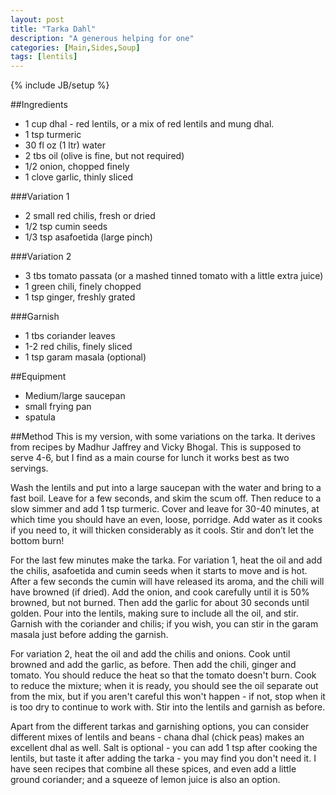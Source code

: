 ```yaml
---
layout: post
title: "Tarka Dahl"
description: "A generous helping for one"
categories: [Main,Sides,Soup]
tags: [lentils]
---
```

{% include JB/setup %}

##Ingredients
- 1 cup dhal - red lentils, or a mix of red lentils and mung dhal.
- 1 tsp turmeric
- 30 fl oz (1 ltr) water
- 2 tbs oil (olive is fine, but not required)
- 1/2 onion, chopped finely
- 1 clove garlic, thinly sliced

###Variation 1
- 2 small red chilis, fresh or dried
- 1/2 tsp cumin seeds
- 1/3 tsp asafoetida (large pinch)

###Variation 2
- 3 tbs tomato passata (or a mashed tinned tomato with a little extra juice)
- 1 green chili, finely chopped
- 1 tsp ginger, freshly grated

###Garnish
- 1 tbs coriander leaves
- 1-2 red chilis, finely sliced
- 1 tsp garam masala (optional)

##Equipment
- Medium/large saucepan
- small frying pan
- spatula

##Method
This is my version, with some variations on the tarka.  It derives from recipes by Madhur Jaffrey and Vicky Bhogal.  This is supposed to serve 4-6, but I find as a main course for lunch it works best as two servings.

Wash the lentils and put into a large saucepan with the water and bring to a fast boil.  Leave for a few seconds, and skim the scum off.  Then reduce to a slow simmer and add 1 tsp turmeric.  Cover and leave for 30-40 minutes, at which time you should have an even, loose, porridge.  Add water as it cooks if you need to, it will thicken considerably as it cools.  Stir and don’t let the bottom burn!

For the last few minutes make the tarka.  For variation 1, heat the oil and add the chilis, asafoetida and cumin seeds when it starts to move and is hot.  After a few seconds the cumin will have released its aroma, and the chili will have browned (if dried).  Add the onion, and cook carefully until it is 50% browned, but not burned.  Then add the garlic for about 30 seconds until golden.  Pour into the lentils, making sure to include all the oil, and stir.  Garnish with the coriander and chilis; if you wish, you can stir in the garam masala just before adding the garnish.

For variation 2, heat the oil and add the chilis and onions.  Cook until browned and add the garlic, as before.  Then add the chili, ginger and tomato.  You should reduce the heat so that the tomato doesn't burn.  Cook to reduce the mixture; when it is ready, you should see the oil separate out from the mix, but if you aren't careful this won't happen - if not, stop when it is too dry to continue to work with.  Stir into the lentils and garnish as before.

Apart from the different tarkas and garnishing options, you can consider different mixes of lentils and beans - chana dhal (chick peas) makes an excellent dhal as well.  Salt is optional - you can add 1 tsp after cooking the lentils, but taste it after adding the tarka - you may find you don't need it.  I have seen recipes that combine all these spices, and even add a little ground coriander; and a squeeze of lemon juice is also an option.
